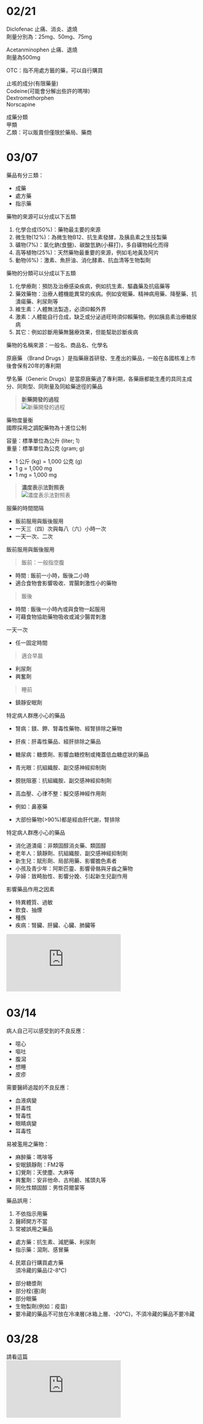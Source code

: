02/21
===
Diclofenac 止痛、消炎、退燒   
劑量分別為：25mg、50mg、75mg  
  
Acetanminophen 止痛、退燒  
劑量為500mg  

OTC：指不用處方籤的藥，可以自行購買  
  
止咳的成分(有限藥量)  
Codeine(可能會分解出些許的嗎啡)  
Dextromethorphen  
Norscapine  
  
成藥分類  
甲類  
乙類：可以販賣但僅限於藥局、藥商  

03/07
===
藥品有分三類：
* 成藥  
* 處方藥  
* 指示藥  

藥物的來源可以分成以下五類  
1. 化學合成(50%)：藥物最主要的來源  
2. 微生物(12%)：為微生物B12、抗生素發酵，及胰島素之生技製藥  
3. 礦物(7%)：氯化鈉(食鹽)、碳酸氫鈉(小蘇打)，多自礦物純化而得  
4. 高等植物(25%)：天然藥物最重要的來源，例如毛地黃及阿片  
5. 動物(6%)：激素、魚肝油、消化酵素、抗血清等生物製劑  

藥物的分類可以分成以下五類  
1. 化學療劑：預防及治療感染疾病，例如抗生素、驅蟲藥及抗癌藥等  
2. 藥效藥物：治療人體機能異常的疾病。例如安眠藥、精神病用藥、降壓藥、抗潰瘍藥、利尿劑等  
3. 維生素：人體無法製造，必須仰賴外界  
4. 激素：人體能自行合成，缺乏或分泌過旺時須仰賴藥物。例如胰島素治療糖尿病  
5. 其它：例如診斷用藥無醫療效果，但能幫助診斷疾病  

藥物的名稱來源：一般名、商品名、化學名  

原廠藥 （Brand Drugs ）是指藥廠首研發、生產出的藥品，一般在各國核准上市後會保有20年的專利期  

學名藥（Generic Drugs）是當原廠藥過了專利期，各藥廠都能生產的具同主成分、同劑型、同劑量及同給藥途徑的藥品  

>**新藥開發的過程**  
>![新藥開發的過程](https://github.com/Henryliu880922/Ntunhs/blob/main/110%E4%B8%8B%E5%AD%B8%E6%9C%9F/%E8%97%A5%E5%93%81%E6%A6%82%E8%AB%96%E8%88%87%E5%93%81%E8%B3%AA%E7%AE%A1%E7%90%86/%E8%97%A5%E5%93%81%E6%A6%82%E8%AB%96%E8%88%87%E5%93%81%E8%B3%AA%E7%AE%A1%E7%90%86%E5%9C%96%E6%AA%94/%E8%97%A5%E5%93%81%E6%A6%82%E8%AB%96%E8%88%87%E5%93%81%E8%B3%AA%E7%AE%A1%E7%90%86-%E6%96%B0%E8%97%A5%E9%96%8B%E7%99%BC.jpg)  

藥物度量衡  
國際採用之調配藥物為十進位公制  

容量：標準單位為公升 (liter; 1)  
重量：標準單位為公克 (gram; g)  
* 1 公斤 (kg) = 1,000 公克 (g)   
* 1 g = 1,000 mg  
* 1 mg = 1,000 mg  

>**濃度表示法對照表**  
>![濃度表示法對照表](https://github.com/Henryliu880922/Ntunhs/blob/main/110%E4%B8%8B%E5%AD%B8%E6%9C%9F/%E8%97%A5%E5%93%81%E6%A6%82%E8%AB%96%E8%88%87%E5%93%81%E8%B3%AA%E7%AE%A1%E7%90%86/%E8%97%A5%E5%93%81%E6%A6%82%E8%AB%96%E8%88%87%E5%93%81%E8%B3%AA%E7%AE%A1%E7%90%86%E5%9C%96%E6%AA%94/%E8%97%A5%E5%93%81%E6%A6%82%E8%AB%96%E8%88%87%E5%93%81%E8%B3%AA%E7%AE%A1%E7%90%86-%E6%BF%83%E5%BA%A6%E8%A1%A8%E7%A4%BA%E5%B0%8D%E7%85%A7%E8%A1%A8.jpg)  

服藥的時間間隔  
* 飯前服用與飯後服用  
* 一天三（四）次與每八（六）小時一次  
* 一天一次、二次  

飯前服用與飯後服用  

>飯前：一般指空腹  
* 時間 : 飯前一小時，飯後二小時  
* 適合食物會影響吸收、胃腸刺激性小的藥物  

>飯後  
* 時間 : 飯後一小時內或與食物一起服用  
* 可藉食物協助藥物吸收或減少腸胃刺激  

一天一次  
* 任一固定時間  
>適合早晨  
* 利尿劑  
* 興奮劑  
>睡前  
* 鎮靜安眠劑  

特定病人群應小心的藥品  
* 腎病：鎂、鉀、腎毒性藥物、經腎排除之藥物   
* 肝疾：肝毒性藥品、經肝排除之藥品   
* 糖尿病：糖漿劑、影響血糖控制或掩蓋低血糖症狀的藥品    
* 青光眼：抗組織胺、副交感神經抑制劑   
* 膀胱阻塞：抗組織胺、副交感神經抑制劑  
* 高血壓、心律不整：擬交感神經作用劑  
* 例如：鼻塞藥  

* 大部份藥物(>90%)都是經由肝代謝，腎排除  

特定病人群應小心的藥品  
* 消化道潰瘍：非類固醇消炎藥、類固醇  
* 老年人：鎮靜劑、抗組織胺、副交感神經抑制劑  
* 新生兒：賦形劑、局部用藥、影響膽色素者  
* 小孩及青少年：阿斯匹靈、影響骨骼與牙齒之藥物   
* 孕婦：致畸胎性、影響分娩、引起新生兒副作用  

影響藥品作用之因素  
* 特異體質、過敏  
* 飲食、抽煙  
* 種族  
* 疾病：腎臟、肝臟、心臟、肺臟等  

![用藥安全手冊](https://github.com/Henryliu880922/Ntunhs/blob/main/110%E4%B8%8B%E5%AD%B8%E6%9C%9F/%E8%97%A5%E5%93%81%E6%A6%82%E8%AB%96%E8%88%87%E5%93%81%E8%B3%AA%E7%AE%A1%E7%90%86/%E7%94%A8%E8%97%A5%E5%AE%89%E5%85%A8%E6%89%8B%E5%86%8A.pdf)  

03/14
===
病人自己可以感受到的不良反應：  
* 噁心  
* 嘔吐  
* 腹瀉  
* 想睡  
* 皮疹  

需要醫師追蹤的不良反應：  
* 血液病變  
* 肝毒性  
* 腎毒性  
* 眼睛病變  
* 耳毒性  

易被濫用之藥物：  
* 麻醉藥：嗎啡等  
* 安眠鎮靜劑：FM2等  
* 幻覺劑：天使塵、大麻等  
* 興奮劑：安非他命、古柯鹼、搖頭丸等  
* 同化性類固醇：男性荷爾蒙等  

藥品誤用：  
1. 不依指示用藥  
2. 醫師開方不當  
3. 常被誤用之藥品  
* 處方藥：抗生素、減肥藥、利尿劑   
* 指示藥：瀉劑、感冒藥  
4. 民眾自行購買處方藥  
須冷藏的藥品(2-8℃)  
* 部分糖漿劑  
* 部分栓(塞)劑  
* 部分眼藥  
* 生物製劑(例如：疫苗)  
* 要冷藏的藥品不可放在冷凍層(冰箱上層、-20℃)，不須冷藏的藥品不要冷藏  

03/28
===
請看這篇  
![藥物劑型與處方簡介](https://github.com/Henryliu880922/Ntunhs/blob/main/110%E4%B8%8B%E5%AD%B8%E6%9C%9F/%E8%97%A5%E5%93%81%E6%A6%82%E8%AB%96%E8%88%87%E5%93%81%E8%B3%AA%E7%AE%A1%E7%90%86/%E8%97%A5%E7%89%A9%E5%8A%91%E5%9E%8B%E8%88%87%E8%99%95%E6%96%B9%E7%B0%A1%E4%BB%8B.pdf)  
